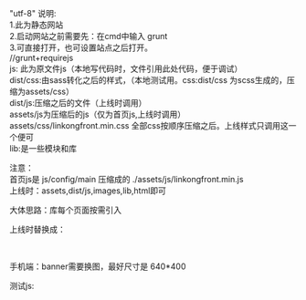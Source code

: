 "utf-8"
说明:</br>
1.此为静态网站</br>
2.启动网站之前需要先：在cmd中输入 grunt</br>
3.可直接打开，也可设置站点之后打开。</br>
//grunt+requirejs </br>
js: 此为原文件js（本地写代码时，文件引用此处代码，便于调试）</br>
dist/css:由sass转化之后的样式，（本地测试用。css:dist/css 为scss生成的，压缩为assets/css）</br>
dist/js:压缩之后的文件（上线时调用）</br>
assets/js为压缩后的js（仅为首页js,上线时调用）</br>
assets/css/linkongfront.min.css  全部css按顺序压缩之后。上线样式只调用这一个便可</br>
lib:是一些模块和库</br>

注意：</br>
首页js是 js/config/main 压缩成的 ./assets/js/linkongfront.min.js</br>
上线时：assets,dist/js,images,lib,html即可</br>

大体思路：库每个页面按需引入</br>

上线时替换成：<link href="./assets/css/linkongfront.min.css" rel="stylesheet"></br>
<script type="text/javascript" src='./assets/js/linkongfront.min.js'></script></br>

手机端：banner需要换图，最好尺寸是 640*400</br>

测试js:</br>
<script type="text/javascript" charset="utf-8"  src="./lib/js/jquery-1.7.2.min.js"></script></br>
<script type="text/javascript" charset="utf-8"  src="./lib/js/swiper2.min.js">
</script></br>
<script type="text/javascript" charset="utf-8"  src="./lib/js/fastclick.js"></script></br>
<script type="text/javascript" charset="utf-8"  src="./testjs/util.js"></script></br>
<script type="text/javascript" charset="utf-8"  src="./testjs/index.js"></script></br>

